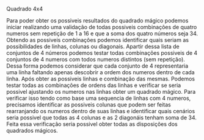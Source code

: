 Quadrado 4x4

Para poder obter os possiveis resultados do quadrado mágico podemos iniciar realizando uma validação de todas possiveis combinações de quatro numeros sem repetição de 1 a 16 e que a soma dos quatro números seja 34.
Obtendo as possiveis combinações podemos identificar quais seriam as possibilidades de linhas, colunas ou diagonais. Apartir dessa lista de conjuntos de 4 números podemos testar todas combinações possiveis de 4 conjuntos de 4 numeros com todos numeros distintos (sem repetição). Dessa forma podemos considerar que cada conjunto de 4 representaria uma linha faltando apenas descobrir a ordem dos numeros dentro de cada linha.
Após obter as possiveis linhas e combinação das mesmas. Podemos testar todas as combinações de ordens das linhas e verificar se seria possivel ajustando os numeros nas linhas obter um quadrado mágico.
Para verificar isso tendo como base uma sequencia de linhas com 4 numeros, precisamos identificar as possiveis colunas que podem ser feitas rearranjando os numeros dentro de suas linhas e identificar quais cenários seria possivel que todas as 4 colunas e as 2 diagonáis tenham soma de 34. Feita essa verificação seria possivel obter todas as disposições dos quadrados mágicos.